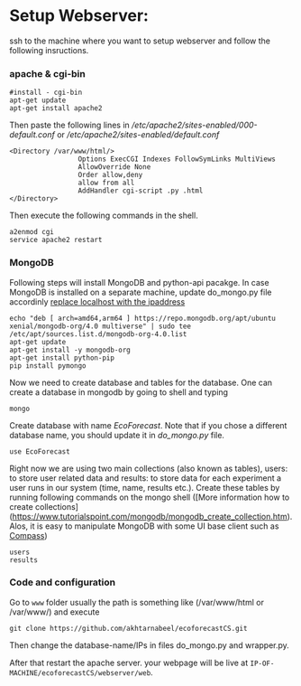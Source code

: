 # Setup Webserver:
ssh to the machine where you want to setup webserver and follow the following insructions.

### apache & cgi-bin 
```
#install - cgi-bin 
apt-get update
apt-get install apache2
```

Then paste the following lines in */etc/apache2/sites-enabled/000-default.conf* or */etc/apache2/sites-enabled/default.conf*
```
<Directory /var/www/html/>
                 Options ExecCGI Indexes FollowSymLinks MultiViews
                 AllowOverride None
                 Order allow,deny
                 allow from all
                 AddHandler cgi-script .py .html
</Directory>
```

Then execute the following commands in the shell.

```
a2enmod cgi
service apache2 restart
```

### MongoDB
Following steps will install MongoDB and python-api pacakge. In case MongoDB is installed on a separate machine, update do_mongo.py file accordinly [replace localhost with the ipaddress](https://github.com/akhtarnabeel/ecoforecastCS/blob/master/webserver/web/do_mongo.py#L9)
```apt-key adv --keyserver hkp://keyserver.ubuntu.com:80 --recv 9DA31620334BD75D9DCB49F368818C72E52529D4
echo "deb [ arch=amd64,arm64 ] https://repo.mongodb.org/apt/ubuntu xenial/mongodb-org/4.0 multiverse" | sudo tee /etc/apt/sources.list.d/mongodb-org-4.0.list
apt-get update
apt-get install -y mongodb-org
apt-get install python-pip
pip install pymongo
```

Now we need to create database and tables for the database. One can create a database in mongodb by going to shell and typing 
```
mongo
```
Create database with name *EcoForecast*. Note that if you chose a different database name, you should update it in *do_mongo.py* file.
```
use EcoForecast
```
Right now we are using two main collections (also known as tables), users: to store user related data and results: to store data for each experiment a user runs in our system (time, name, results etc.). Create these tables by running following commands on the mongo shell ([More information how to create collections] (https://www.tutorialspoint.com/mongodb/mongodb_create_collection.htm). Alos, it is easy to manipulate MongoDB with some UI base client such as [Compass](https://www.mongodb.com/products/compass))
```
users
results
```

### Code and configuration

Go to ```www``` folder usually the path is something like (/var/www/html or /var/www/) and execute 
```
git clone https://github.com/akhtarnabeel/ecoforecastCS.git
```
Then change the database-name/IPs in files do_mongo.py and wrapper.py.

After that restart the apache server. your webpage will be live at ```IP-OF-MACHINE/ecoforecastCS/webserver/web```.
